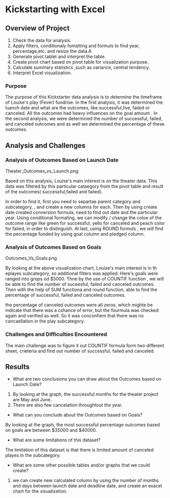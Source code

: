 # Kickstarting with Excel

## Overview of Project
 1. Check the data for analysis.
 2. Apply filters, conditionaly fomatting and formuls to find year, percentage,etc. and resize the data.A
 3. Generate pivot tablet and interpret the table.
 4. Create pivot chart based on pivot table for visualization purpose.
 5. Calculate summary statistics ,such as  variance, central tendency.
 6. Interpret Excel visualization.

### Purpose
The purpose of this Kickstarter data analysis is to determine the timeframe of Louise's play (Fever) fundrise.
In the first analysis, it was determined the luanch date and what are the outcomes, like successful,live, failed or canceled. All the outcomes had heavy influences on the goal amount . In the second analysis, we were determined the number of successful, failed, and canceled outcomes and as well we determined the percentage of these outcomes. 
## Analysis and Challenges

### Analysis of Outcomes Based on Launch Date

Theater_Outcomes_vs_Launch.png

 Based on this analysis, Louise's main interest is on the theater data. This data was filtered by this particular cataegory from the pivot table and result of the outcomes( successful,failed and failed).

 In order to find it, first you need to separtae parent category and subcategory, , and create a new columns for each. Then by using  create date created conversion formula, need to find out date and the particular year. Using conditional formating, we can modify / change the coloe of the outcome range like green for successful, yello for canceled and peach color for failed, in order to distinguish.
 At last, using ROUND formuls , we will find the percentage funded by using goal column and pledged column.


### Analysis of Outcomes Based on Goals

Outcomes_Vs_Goals.png

By looking at the above visualization chart, Louise's main interest is in th eplayes subcategory, so additional filters was applied. Here's goals were ranged into grops od $5000. Thne by the use of COUNTIF  function , we will be able to find the number of suceesful, failed and canceled outcomes. Then with the help of SUM functiona and round function, able to find the percentage of successful, failed and canceled outcomes.

the percentage of canceled outcomes were all zeros, which mighte be indicate that there was a cxhance of error, but the fourmula was checked again and verified as well. So it was conconfiem that there was no cancaellation in the play subcategory.

### Challenges and Difficulties Encountered

The main challenge was to figure it out COUNTIF formula form two different sheet, crieteria and find out number of successful, failed and canceled. 

## Results

- What are two conclusions you can draw about the Outcomes based on Launch Date?

 1. By looking at the graph, the successful months for the theater project are May and June.
 2. There are also few cancelation throughtout the year.

- What can you conclude about the Outcomes based on Goals?

By looking at the graph, the most successful percentage outcomes based on goals  are between $35000 and $40000. 

- What are some limitations of this dataset?

The limitation of this dataset is that there is limited amount of canceled playes in the subcategory.

- What are some other possible tables and/or graphs that we could create?

1. we can create new calculated column by using the number of months and days between launch date and deadline date, and create an exacel chart for the visualization.